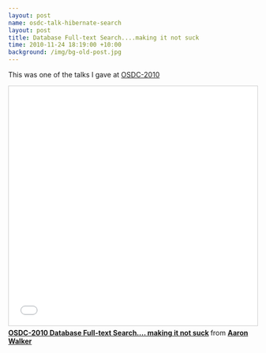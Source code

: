 ```yaml
---
layout: post
name: osdc-talk-hibernate-search
layout: post
title: Database Full-text Search....making it not suck
time: 2010-11-24 18:19:00 +10:00
background: /img/bg-old-post.jpg
---
```


This was one of the talks I gave at [OSDC-2010](https://web.archive.org/web/20111016090657/http://2010.osdc.com.au/proposal/51/database-full-text-searchmaking-it-not-suck)

<iframe src="//www.slideshare.net/slideshow/embed_code/key/1Hea2MxOynzTg" width="595" height="485" frameborder="0" marginwidth="0" marginheight="0" scrolling="no" style="border:1px solid #CCC; border-width:1px; margin-bottom:5px; max-width: 100%;" allowfullscreen> </iframe> <div style="margin-bottom:5px"> <strong> <a href="//www.slideshare.net/aaronpwalker/osdc2010-database-fulltext-search-making-it-not-suck" title="OSDC-2010 Database Full-text Search.... making it not suck" target="_blank">OSDC-2010 Database Full-text Search.... making it not suck</a> </strong> from <strong><a href="https://www.slideshare.net/aaronpwalker" target="_blank">Aaron Walker</a></strong> </div>
